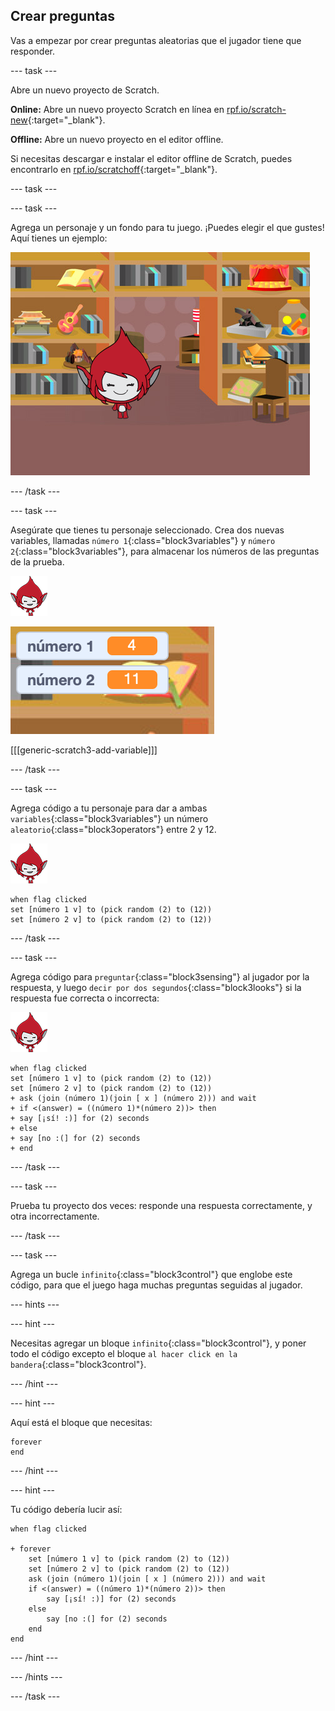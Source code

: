 ## Crear preguntas

Vas a empezar por crear preguntas aleatorias que el jugador tiene que responder.

--- task ---

Abre un nuevo proyecto de Scratch.

**Online:** Abre un nuevo proyecto Scratch en línea en [rpf.io/scratch-new](http://rpf.io/scratch-new){:target="_blank"}.

**Offline:** Abre un nuevo proyecto en el editor offline.

Si necesitas descargar e instalar el editor offline de Scratch, puedes encontrarlo en [rpf.io/scratchoff](http://rpf.io/scratchoff){:target="_blank"}.

--- task ---

--- task ---

Agrega un personaje y un fondo para tu juego. ¡Puedes elegir el que gustes! Aquí tienes un ejemplo:

![captura de pantalla](images/brain-setting.png)

--- /task ---

--- task ---

Asegúrate que tienes tu personaje seleccionado. Crea dos nuevas variables, llamadas `número 1`{:class="block3variables"} y `número 2`{:class="block3variables"}, para almacenar los números de las preguntas de la prueba.

![captura de pantalla](images/giga-sprite.png)

![captura de pantalla](images/brain-variables.png)

[[[generic-scratch3-add-variable]]]

--- /task ---

--- task ---

Agrega código a tu personaje para dar a ambas `variables`{:class="block3variables"} un número `aleatorio`{:class="block3operators"} entre 2 y 12.

![captura de pantalla](images/giga-sprite.png)

```blocks3
when flag clicked
set [número 1 v] to (pick random (2) to (12))
set [número 2 v] to (pick random (2) to (12))
```

--- /task ---

--- task ---

Agrega código para `preguntar`{:class="block3sensing"} al jugador por la respuesta, y luego `decir por dos segundos`{:class="block3looks"} si la respuesta fue correcta o incorrecta:

![captura de pantalla](images/giga-sprite.png)

```blocks3
when flag clicked
set [número 1 v] to (pick random (2) to (12))
set [número 2 v] to (pick random (2) to (12))
+ ask (join (número 1)(join [ x ] (número 2))) and wait
+ if <(answer) = ((número 1)*(número 2))> then
+ say [¡sí! :)] for (2) seconds
+ else
+ say [no :(] for (2) seconds
+ end
```

--- /task ---

--- task ---

Prueba tu proyecto dos veces: responde una respuesta correctamente, y otra incorrectamente.

--- /task ---

--- task ---

Agrega un bucle `infinito`{:class="block3control"} que englobe este código, para que el juego haga muchas preguntas seguidas al jugador.

--- hints ---



--- hint ---

Necesitas agregar un bloque `infinito`{:class="block3control"}, y poner todo el código excepto el bloque `al hacer click en la bandera`{:class="block3control"}.

--- /hint ---

--- hint ---

Aquí está el bloque que necesitas:

```blocks3
forever
end
```

--- /hint ---

--- hint ---

Tu código debería lucir así:

```blocks3
when flag clicked

+ forever
    set [número 1 v] to (pick random (2) to (12))
    set [número 2 v] to (pick random (2) to (12))
    ask (join (número 1)(join [ x ] (número 2))) and wait
    if <(answer) = ((número 1)*(número 2))> then
        say [¡sí! :)] for (2) seconds
    else
        say [no :(] for (2) seconds
    end
end
```

--- /hint ---

--- /hints ---

--- /task ---